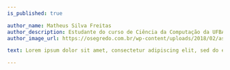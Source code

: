 ```yaml
---
is_published: true

author_name: Matheus Silva Freitas
author_description: Estudante do curso de Ciência da Computação da UFBA
author_image_url: https://osegredo.com.br/wp-content/uploads/2018/02/as-pessoas-de-cora%C3%A7%C3%B5es-de-ouro-830x450.jpg

text: Lorem ipsum dolor sit amet, consectetur adipiscing elit, sed do eiusmod tempor incididunt ut labore et dolore magna aliqua. Sodales neque sodales ut etiam sit.

---
```

